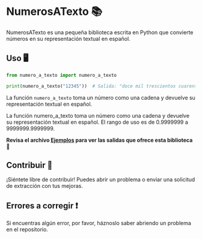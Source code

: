 # NumerosATexto 📚

NumerosATexto es una pequeña biblioteca escrita en Python que convierte números en su representación textual en español.

## Uso 🖥️

```python
from numero_a_texto import numero_a_texto

print(numero_a_texto("12345"))  # Salida: "doce mil trescientos cuarenta y cinco pesos"
```

La función `numero_a_texto` toma un número como una cadena y devuelve su representación textual en español.

La función numero_a_texto toma un número como una cadena y devuelve su representación textual en español. El rango de uso es de 0.9999999 a 9999999.9999999.

**Revisa el archivo [Ejemplos](/ejemplos.py) para ver las salidas que ofrece esta biblioteca** 📝

## Contribuir 🚀

¡Siéntete libre de contribuir! Puedes abrir un problema o enviar una solicitud de extracción con tus mejoras.

## Errores a corregir ❗

Si encuentras algún error, por favor, háznoslo saber abriendo un problema en el repositorio. 

